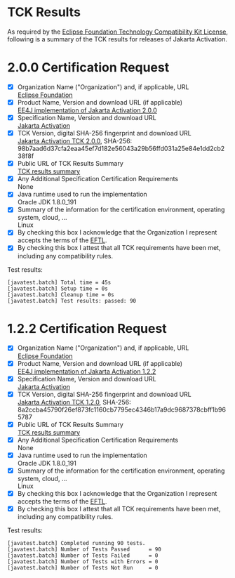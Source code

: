 TCK Results
===========

As required by the
[Eclipse Foundation Technology Compatibility Kit License](https://www.eclipse.org/legal/tck.php),
following is a summary of the TCK results for releases of Jakarta Activation.

# 2.0.0 Certification Request

- [x] Organization Name ("Organization") and, if applicable, URL<br>
  [Eclipse Foundation](https://www.eclipse.org/)
- [x] Product Name, Version and download URL (if applicable)<br>
  [EE4J implementation of Jakarta Activation 2.0.0](https://github.com/eclipse-ee4j/jaf)
- [x] Specification Name, Version and download URL<br>
   [Jakarta Activation](https://jakarta.ee/activation/2.0)
- [x] TCK Version, digital SHA-256 fingerprint and download URL<br>
  [Jakarta Activation TCK 2.0.0](https://download.eclipse.org/jakartaee/activation/2.0/jakarta-activation-tck-2.0.0.zip), SHA-256: 98b7aad6d37cfa2eaa45ef7d182e56043a29b56ffd031a25e84e1dd2cb238f8f
- [x] Public URL of TCK Results Summary<br>
  [TCK results summary](https://eclipse-ee4j.github.io/jaf/TCK-Results.html)
- [x] Any Additional Specification Certification Requirements<br>
  None
- [x] Java runtime used to run the implementation<br>
  Oracle JDK 1.8.0_191
- [x] Summary of the information for the certification environment, operating system, cloud, ...<br>
  Linux
- [x] By checking this box I acknowledge that the Organization I represent accepts the terms of the [EFTL](https://www.eclipse.org/legal/tck.php).
- [x] By checking this box I attest that all TCK requirements have been met, including any compatibility rules.

Test results:

```
[javatest.batch] Total time = 45s
[javatest.batch] Setup time = 0s
[javatest.batch] Cleanup time = 0s
[javatest.batch] Test results: passed: 90
```

# 1.2.2 Certification Request

- [x] Organization Name ("Organization") and, if applicable, URL<br>
  [Eclipse Foundation](https://www.eclipse.org/)
- [x] Product Name, Version and download URL (if applicable)<br>
  [EE4J implementation of Jakarta Activation 1.2.2](https://github.com/eclipse-ee4j/jaf)
- [x] Specification Name, Version and download URL<br>
   [Jakarta Activation](https://jakarta.ee/activation/1.2)
- [x] TCK Version, digital SHA-256 fingerprint and download URL<br>
  [Jakarta Activation TCK 1.2.0](https://download.eclipse.org/jakartaee/activation/1.2/jakarta-activation-tck-1.2.0.zip), SHA-256: 8a2ccba45790f26ef873fc1160cb7795ec4346b17a9dc9687378cbff1b965787
- [x] Public URL of TCK Results Summary<br>
  [TCK results summary](https://eclipse-ee4j.github.io/jaf/TCK-Results.html)
- [x] Any Additional Specification Certification Requirements<br>
  None
- [x] Java runtime used to run the implementation<br>
  Oracle JDK 1.8.0_191
- [x] Summary of the information for the certification environment, operating system, cloud, ...<br>
  Linux
- [x] By checking this box I acknowledge that the Organization I represent accepts the terms of the [EFTL](https://www.eclipse.org/legal/tck.php).
- [x] By checking this box I attest that all TCK requirements have been met, including any compatibility rules.

Test results:

```
[javatest.batch] Completed running 90 tests.
[javatest.batch] Number of Tests Passed      = 90
[javatest.batch] Number of Tests Failed      = 0
[javatest.batch] Number of Tests with Errors = 0
[javatest.batch] Number of Tests Not Run     = 0
```
